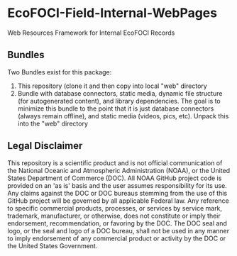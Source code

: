 # EcoFOCI-Field-Internal-WebPages
Web Resources Framework for Internal EcoFOCI Records

## Bundles

Two Bundles exist for this package:
1. This repository (clone it and then copy into local "web" directory
2. Bundle with database connectors, static media, dynamic file structure (for autogenerated content), and library dependencies.  The goal is to minimize this bundle to the point that it is just database connectors (always remain offline), and static media (videos, pics, etc).  Unpack this into the "web" directory

## Legal Disclaimer

This repository is a scientific product and is not official communication of the National Oceanic and Atmospheric Administration (NOAA), or the United States Department of Commerce (DOC).
All NOAA GitHub project code is provided on an 'as is' basis and the user assumes responsibility for its use.
Any claims against the DOC or DOC bureaus stemming from the use of this GitHub project will be governed by all applicable Federal law.
Any reference to specific commercial products, processes, or services by service mark, trademark, manufacturer, or otherwise, does not constitute or imply their endorsement, recommendation, or favoring by the DOC.
The DOC seal and logo, or the seal and logo of a DOC bureau, shall not be used in any manner to imply endorsement of any commercial product or activity by the DOC or the United States Government.
